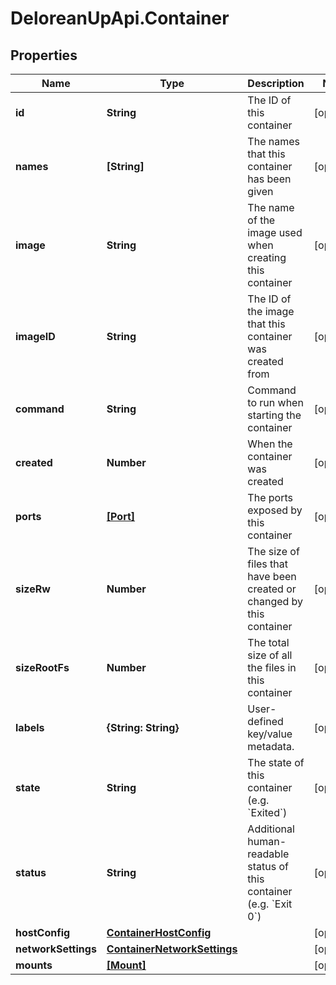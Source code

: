 # DeloreanUpApi.Container

## Properties
Name | Type | Description | Notes
------------ | ------------- | ------------- | -------------
**id** | **String** | The ID of this container | [optional] 
**names** | **[String]** | The names that this container has been given | [optional] 
**image** | **String** | The name of the image used when creating this container | [optional] 
**imageID** | **String** | The ID of the image that this container was created from | [optional] 
**command** | **String** | Command to run when starting the container | [optional] 
**created** | **Number** | When the container was created | [optional] 
**ports** | [**[Port]**](Port.md) | The ports exposed by this container | [optional] 
**sizeRw** | **Number** | The size of files that have been created or changed by this container | [optional] 
**sizeRootFs** | **Number** | The total size of all the files in this container | [optional] 
**labels** | **{String: String}** | User-defined key/value metadata. | [optional] 
**state** | **String** | The state of this container (e.g. &#x60;Exited&#x60;) | [optional] 
**status** | **String** | Additional human-readable status of this container (e.g. &#x60;Exit 0&#x60;) | [optional] 
**hostConfig** | [**ContainerHostConfig**](ContainerHostConfig.md) |  | [optional] 
**networkSettings** | [**ContainerNetworkSettings**](ContainerNetworkSettings.md) |  | [optional] 
**mounts** | [**[Mount]**](Mount.md) |  | [optional] 


